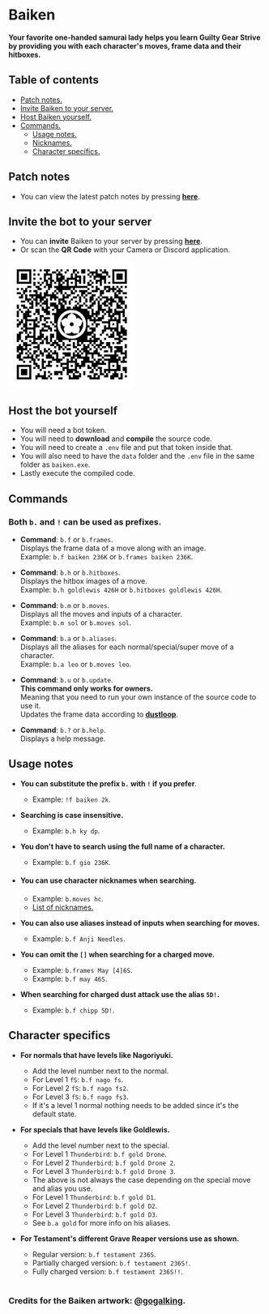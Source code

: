 # Baiken
**Your favorite one-handed samurai lady helps you learn Guilty Gear Strive \
by providing you with each character's moves, frame data and their hitboxes.**


## Table of contents
  - [Patch notes.](patch-notes/)
  - [Invite Baiken to your server.](#invite-the-bot-to-your-server)
  - [Host Baiken yourself.](#host-the-bot-yourself)
  - [Commands.](#commands)
    - [Usage notes.](#usage-notes)
    - [Nicknames.](#you-can-use-character-nicknames-when-searching)
    - [Character specifics.](#character-specifics)

## Patch notes
- You can view the latest patch notes by pressing [**here**](patch-notes/).


## Invite the bot to your server
- You can **invite** Baiken to your server by pressing [**here**](https://discord.com/api/oauth2/authorize?client_id=919027797429727272&permissions=52224&scope=bot).
- Or scan the **QR Code** with your Camera or Discord application.

<img src="data/images/baiken_qr.png" width="250" height="250" />


## Host the bot yourself
- You will need a bot token.
- You will need to **download** and **compile** the source code.
- You will need to create a `.env` file and put that token inside that.
- You will also need to have the `data` folder and the `.env` file in the same folder as `baiken.exe`.
- Lastly execute the compiled code.


## Commands
### Both **`b.`** and **`!`** can be used as prefixes.
- **Command**: `b.f` or `b.frames`. \
Displays the frame data of a move along with an image.\
Example: `b.f baiken 236K` or `b.frames baiken 236K`.
  
- **Command**: `b.h` or `b.hitboxes`. \
Displays the hitbox images of a move. \
Example: `b.h goldlewis 426H` or `b.hitboxes goldlewis 426H`.
  
- **Command**: `b.m` or `b.moves`.\
Displays all the moves and inputs of a character.\
Example: `b.m sol` or `b.moves sol`.

- **Command**: `b.a` or `b.aliases`.\
Displays all the aliases for each normal/special/super move of a character.\
Example: `b.a leo` or `b.moves leo`.

- **Command**: `b.u` or `b.update`.\
**This command only works for owners.** \
Meaning that you need to run your own instance of the source code to use it. \
Updates the frame data according to [**dustloop**](https://dustloop.com).

- **Command**: `b.?` or `b.help`.\
Displays a help message.  

## Usage notes

- **You can substitute the prefix `b.` with `!` if you prefer**.
  - Example: `!f baiken 2k`.

- **Searching is case insensitive.**
  - Example: `b.h ky dp`.

- **You don't have to search using the full name of a character.**
  - Example: `b.f gio 236K`.

- #### **You can use character nicknames when searching.**
  - Example: `b.moves hc`.
  - [List of nicknames.](data/nicknames.json)

- **You can also use aliases instead of inputs when searching for moves.**
  - Example: `b.f Anji Needles`.

- **You can omit the `[]` when searching for a charged move.**
  - Example: `b.frames May [4]6S`.
  - Example: `b.f may 46S`.

- **When searching for charged dust attack use the alias `5D!`.**
  - Example: `b.f chipp 5D!`.

## Character specifics
- **For normals that have levels like Nagoriyuki.**
  - Add the level number next to the normal.
  - For Level 1 `fS`: `b.f nago fs`. 
  - For Level 2 `fS`: `b.f nago fs2`.
  - For Level 3 `fS`: `b.f nago fs3`.
  - If it's a level 1 normal nothing needs to be added since it's the default state.

- **For specials that have levels like Goldlewis.**
  - Add the level number next to the special.
  - For Level 1 `Thunderbird`: `b.f gold Drone`.
  - For Level 2 `Thunderbird`: `b.f gold Drone 2`.
  - For Level 3 `Thunderbird`: `b.f gold Drone 3`.
  - The above is not always the case depending on the special move and alias you use.
  - For Level 1 `Thunderbird`: `b.f gold D1`.
  - For Level 2 `Thunderbird`: `b.f gold D2`.
  - For Level 3 `Thunderbird`: `b.f gold D3`.
  - See `b.a gold` for more info on his aliases.

- **For Testament's different Grave Reaper versions use as shown.**
  - Regular version: `b.f testament 236S`.
  - Partially charged version: `b.f testament 236S!`.
  - Fully charged version: `b.f testament 236S!!`.

#

### Credits for the Baiken artwork: [@gogalking](https://twitter.com/gogalking/status/1307199393607553024).


